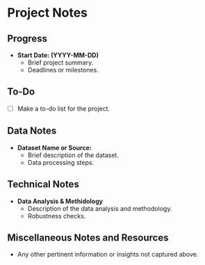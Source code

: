 # Project Notes

## Progress

- **Start Date: (YYYY-MM-DD)**
  - Brief project summary.
  - Deadlines or milestones.
  
## To-Do

- [ ] Make a to-do list for the project.

## Data Notes

- **Dataset Name or Source:**
  - Brief description of the dataset.
  - Data processing steps.

## Technical Notes

- **Data Analysis \& Methidology**
  - Description of the data analysis and methodology.
  - Robustness checks.

## Miscellaneous Notes and Resources

- Any other pertinent information or insights not captured above.
